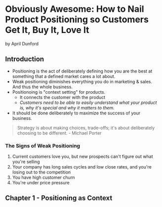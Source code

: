 # Obviously Awesome: How to Nail Product Positioning so Customers Get It, Buy It, Love It
by April Dunford

## Introduction

* Positioning is the act of deliberately defining how you are the best at something that a defined market cares a lot about.
* Weak positioning diminishes everything you do in marketing & sales. And thus the whole business. 
* Positionoing is "context setting" for products.
  * It connects the customer with the product
  * *Customers need to be able to easily understand what your product is, why it's special and why it matters to them.*
* It should be done deliberately to maximize the success of your business.

> Strategy is about making choices, trade-offs; it's about deliberately choosing to be different. - Michael Porter

### The Signs of Weak Positioning
1. Current customers love you, but new prospects can't figure out what you're selling
2. Your company has long sales cycles and low close rates, and you're losing out to the competition
3. You have high customer churn
4. You're under price pressure

## Chapter 1 - Positioning as Context

